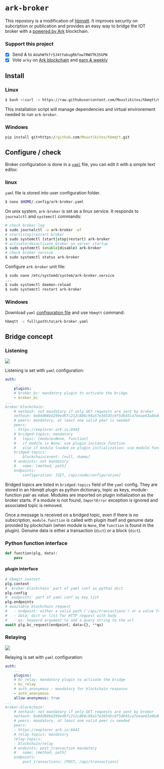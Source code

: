 
# `ark-broker`

This reposiory is a modification of [hbmqtt](https://hbmqtt.readthedocs.io/en/latest/index.html). It improves security on subcription or publication and provides an easy way to bridge the IOT broker with a [powered by Ark](https://ark.io/powered-by-ark) blockchain.

### Support this project

  * [X] Send &#1126; to `AUahWfkfr5J4tYakugRbfow7RWVTK35GPW`
  * [X] Vote `arky` on [Ark blockchain](https://explorer.ark.io) and [earn &#1126; weekly](http://dpos.arky-delegate.info/arky)

## Install

### Linux

```bash
$ bash <(curl -s https://raw.githubusercontent.com/Moustikitos/hbmqtt/master/ark-broker/install-ark-broker.sh)
```

This installation script will manage dependencies and virtual environement needed to run `ark-broker`.

### Windows

```cmd
pip install git+https://github.com/Moustikitos/hbmqtt.git
```

## Configure / check

Broker configuration is done in a [`yaml`](https://yaml.org/) file, you can edit it with a simple text editor.

### linux

`yaml` file is stored into user configuration folder.

```bash
$ nano $HOME/.config/ark-broker.yaml
```

On unix system, `ark-broker` is set as a linux service. It responds to `journalctl` and `systemctl` commands:

```bash
# check broker log
$ sudo journalctl -u ark-broker -ef
# start|stop|restart broker
$ sudo systemctl (start|stop|restart) ark-broker
# activate|desactivate broker on server startup
$ sudo systemctl (enable|disable) ark-broker
# check broker service
$ sudo systemctl status ark-broker
```

Configure `ark-broker` unit file:

```bash
$ sudo nano /etc/systemd/system/ark-broker.service
...
$ sudo systemctl daemon-reload
$ sudo systemctl restart ark-broker
```

### Windows

Download `yaml` [configuration file](https://raw.githubusercontent.com/Moustikitos/hbmqtt/master/ark-broker/ark-broker.yaml) and use `hbmqtt` command:

```cmd
hbmqtt -c full\path\to\ark-broker.yaml
```

## Bridge concept

### Listening

[![](https://mermaid.ink/img/eyJjb2RlIjoic2VxdWVuY2VEaWFncmFtXG5QYXJ0aWNpcGFudCBOZXR3b3JrXG5QYXJ0aWNpcGFudCBCcm9rZXJcbiAgICBOb3RlIGxlZnQgb2YgTmV0d29yazogTmV0d29yayBjb3VsZCBiZTxici8-YSBibG9ja2NoYWluIG5vZGU8YnIvPm9yIHNvbWV0aGluZyBlbHNlXG4gICAgTmV0d29yay0-PkJyb2tlcjogZGF0YSBzZW50IG9uIGJyaWRnZWQgdG9waWNcbiAgICBhbHQgZGF0YSBzZWVtcyBnb29kIGVub3VnaFxuICAgICAgICBOb3RlIG92ZXIgQnJva2VyOiBkYXRhIGhhcyB0byBiZSBhPGJyLz52YWxpZCBqc29uIHN0cmluZzxici8-YW5kIGNvbnRhaW5zIGF0IDxici8-bGVhc3QgaWQgYW5kIGhlaWdodDxici8-b3IgdHlwZSBmaWVsZFxuICAgICAgICBCcm9rZXItPj5CbG9ja2NoYWluOiBhc2sgZWxlbWVudFxuICAgICAgICBhbHQgYmxvY2tjaGFpbiBzZW5kcyBlbGVtZW50XG4gICAgICAgICAgICBCbG9ja2NoYWluLT4-QnJva2VyOiBbdHggb3IgYmxvY2tdXG4gICAgICAgICAgICBCcm9rZXItPj5Ccm9rZXI6IG1vZHVsZS5mdW5jdGlvbihwbGcsIHR4IG9yIGJsb2NrKVxuICAgICAgICBlbHNlIGJsb2NrY2hhaW4gc2VuZHMgbm90aGluZ1xuICAgICAgICAgICAgQmxvY2tjaGFpbi0-PkJyb2tlcjogWyBdXG4gICAgICAgIGVuZFxuICAgIGVsc2UgZGF0YSBub3QgZ29vZCBlbm91Z2hcbiAgICAgICAgQnJva2VyLS0-PkJyb2tlcjogaWdub3JlXG4gICAgZW5kXG4gICAgQnJva2VyLT4-QnJva2VyOiBmb3J3YXJkIGRhdGEgdG8gc3Vic2NyaWJlcnMgKGlmIGFueSlcbiIsIm1lcm1haWQiOnsidGhlbWUiOiJmb3Jlc3QifSwidXBkYXRlRWRpdG9yIjpmYWxzZX0)](https://mermaid-js.github.io/mermaid-live-editor/#/edit/eyJjb2RlIjoic2VxdWVuY2VEaWFncmFtXG5QYXJ0aWNpcGFudCBOZXR3b3JrXG5QYXJ0aWNpcGFudCBCcm9rZXJcbiAgICBOb3RlIGxlZnQgb2YgTmV0d29yazogTmV0d29yayBjb3VsZCBiZTxici8-YSBibG9ja2NoYWluIG5vZGU8YnIvPm9yIHNvbWV0aGluZyBlbHNlXG4gICAgTmV0d29yay0-PkJyb2tlcjogZGF0YSBzZW50IG9uIGJyaWRnZWQgdG9waWNcbiAgICBhbHQgZGF0YSBzZWVtcyBnb29kIGVub3VnaFxuICAgICAgICBOb3RlIG92ZXIgQnJva2VyOiBkYXRhIGhhcyB0byBiZSBhPGJyLz52YWxpZCBqc29uIHN0cmluZzxici8-YW5kIGNvbnRhaW5zIGF0IDxici8-bGVhc3QgaWQgYW5kIGhlaWdodDxici8-b3IgdHlwZSBmaWVsZFxuICAgICAgICBCcm9rZXItPj5CbG9ja2NoYWluOiBhc2sgZWxlbWVudFxuICAgICAgICBhbHQgYmxvY2tjaGFpbiBzZW5kcyBlbGVtZW50XG4gICAgICAgICAgICBCbG9ja2NoYWluLT4-QnJva2VyOiBbdHggb3IgYmxvY2tdXG4gICAgICAgICAgICBCcm9rZXItPj5Ccm9rZXI6IG1vZHVsZS5mdW5jdGlvbihwbGcsIHR4IG9yIGJsb2NrKVxuICAgICAgICBlbHNlIGJsb2NrY2hhaW4gc2VuZHMgbm90aGluZ1xuICAgICAgICAgICAgQmxvY2tjaGFpbi0-PkJyb2tlcjogWyBdXG4gICAgICAgIGVuZFxuICAgIGVsc2UgZGF0YSBub3QgZ29vZCBlbm91Z2hcbiAgICAgICAgQnJva2VyLS0-PkJyb2tlcjogaWdub3JlXG4gICAgZW5kXG4gICAgQnJva2VyLT4-QnJva2VyOiBmb3J3YXJkIGRhdGEgdG8gc3Vic2NyaWJlcnMgKGlmIGFueSlcbiIsIm1lcm1haWQiOnsidGhlbWUiOiJmb3Jlc3QifSwidXBkYXRlRWRpdG9yIjpmYWxzZX0)

Listening is set with `yaml` configuration:

```yaml
auth:
    ...
    plugins:
    # broker_bc: mandatory plugin to activate the bridge
    - broker_bc
...
broker-blockchain:
    # nethash: not mandatory if only GET requests are sent by broker
    nethash: 6e84d08bd299ed97c212c886c98a57e36545c8f5d645ca7eeae63a8bd62d8988
    # peers: mandatory, at least one valid peer is needed
    peers:
    - https://explorer.ark.io:8443
    # bridged-topics: mandatory
    #   topic: [module=None, function]
    #   if module is None: use plugin instance function
    #   else if module loaded on plugin initialization: use module.function
    bridged-topics:
        blockchain/event: [null, dummy]
    # endoints: not mandatory
    #   name: [method, path]
    endpoints:
        configuration: [GET, /api/node/configuration]
```

Bridged topics are listed in `bridged-topics` field of the `yaml` config. They are stored in an hbmqtt plugin as python dictionary, topic as keys, module-function pair as value. Modules are imported on plugin initialization as the broker starts. if a module is not found, `ImportError` exception is ignored and associated topic is removed.

Once a message is received on a bridged topic, even if there is no subscription, `module.function` is called with plugin itself and genuine data provided by plockchain (when module is `None`, the `function` is found in the plugin). Genuine data is either a transaction (`dict`) or a block (`dict`).

### Python function interface

```python
def function(plg, data):
    pass
```

#### plugin interface
```python
# hbmqtt context
plg.context
# `broker-blockchain` part of yaml conf as python dict
plg.config
# `endpoints` part of yaml conf as key list
plg.endpoints
# awaitable blockchain request
#   - endpoint: either a valid path ('/api/transactions') or a value from plg.endpoints
#   - data: dict or list for HTTP request with body
#   - qs: keyword argument to add a query string to the url
await plg.bc_request(endpoint, data={}, **qs)
```


### Relaying

[![](https://mermaid.ink/img/eyJjb2RlIjoic2VxdWVuY2VEaWFncmFtXG5QYXJ0aWNpcGFudCBJT1QgYXMgSU9UIGRldmljZVxuICAgIElPVC0-PkJyb2tlcjogdHJhbnNhY3Rpb25cbiAgICBCcm9rZXItPj5Ccm9rZXI6IGZvcndhcmQgdHJhbnNhY3Rpb24gdG8gc3Vic2NyaWJlcnMgKGlmIGFueSlcbiAgICBhbHQgcmVsYXktdG9waWMgdXNlZFxuICAgICAgICBCcm9rZXItPj5CbG9ja2NoYWluOiB0cmFuc2FjdGlvblxuICAgICAgICBCbG9ja2NoYWluLT4-QmxvY2tjaGFpbjogaW5uZXIgcHJvY2Vzc2luZ1xuICAgICAgICBCbG9ja2NoYWluLT4-QnJva2VyOiByZXNwb25zZVxuICAgICAgICBCcm9rZXItPj5Ccm9rZXI6IGZvcndhcmQgcmVzcG9uc2UgdG8gc3Vic2NyaWJlcnMgKGlmIGFueSlcbiAgICBlbmRcbiIsIm1lcm1haWQiOnsidGhlbWUiOiJmb3Jlc3QifSwidXBkYXRlRWRpdG9yIjpmYWxzZX0)](https://mermaid-js.github.io/mermaid-live-editor/#/edit/eyJjb2RlIjoic2VxdWVuY2VEaWFncmFtXG5QYXJ0aWNpcGFudCBJT1QgYXMgSU9UIGRldmljZVxuICAgIElPVC0-PkJyb2tlcjogdHJhbnNhY3Rpb25cbiAgICBCcm9rZXItPj5Ccm9rZXI6IGZvcndhcmQgdHJhbnNhY3Rpb24gdG8gc3Vic2NyaWJlcnMgKGlmIGFueSlcbiAgICBhbHQgcmVsYXktdG9waWMgdXNlZFxuICAgICAgICBCcm9rZXItPj5CbG9ja2NoYWluOiB0cmFuc2FjdGlvblxuICAgICAgICBCbG9ja2NoYWluLT4-QmxvY2tjaGFpbjogaW5uZXIgcHJvY2Vzc2luZ1xuICAgICAgICBCbG9ja2NoYWluLT4-QnJva2VyOiByZXNwb25zZVxuICAgICAgICBCcm9rZXItPj5Ccm9rZXI6IGZvcndhcmQgcmVzcG9uc2UgdG8gc3Vic2NyaWJlcnMgKGlmIGFueSlcbiAgICBlbmRcbiIsIm1lcm1haWQiOnsidGhlbWUiOiJmb3Jlc3QifSwidXBkYXRlRWRpdG9yIjpmYWxzZX0)

Relaying is set with `yaml` configuration:

```yaml
auth:
    ...
    plugins:
    # bc_relay: mandatory plugin to activate the bridge
    - bc_relay
    # auth_anonymous : mandatory for blockchain response
    - auth_anonymous
    allow-anonymous: true
...
broker-blockchain:
    # nethash: not mandatory if only GET requests are sent by broker
    nethash: 6e84d08bd299ed97c212c886c98a57e36545c8f5d645ca7eeae63a8bd62d8988
    # peers: mandatory, at least one valid peer is needed
    peers:
    - https://explorer.ark.io:8443
    # relay-topics: mandatory
    relay-topics:
    - blockchain/relay
    # endoints: post_transaction mandatory
    #   name: [method, path]
    endpoints:
        post_transactions: [POST, /api/transactions]
```
